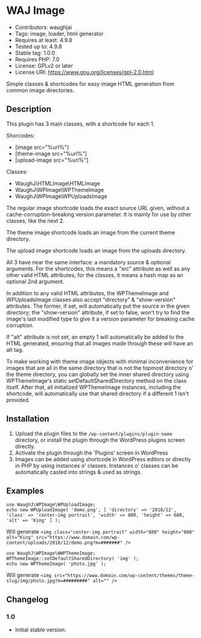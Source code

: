 # WAJ Image
* Contributors: waughjai
* Tags: image, loader, html generator
* Requires at least: 4.9.8
* Tested up to: 4.9.8
* Stable tag: 1.0.0
* Requires PHP: 7.0
* License: GPLv2 or later
* License URI: https://www.gnu.org/licenses/gpl-2.0.html

Simple classes & shortcodes for easy image HTML generation from common image directories.


## Description

This plugin has 3 main classes, with a shortcode for each 1.

Shorcodes:
* [image src="%url%"]
* [theme-image src="%url%"]
* [upload-image src="%url%"]

Classes:
* WaughJ\HTMLImage\HTMLImage
* WaughJ\WPImage\WPThemeImage
* WaughJ\WPImage\WPUploadsImage

The regular image shortcode loads the exact source URL given, without a cache-corruption-breaking version parameter. It is mainly for use by other classes, like the next 2.

The theme image shortcode loads an image from the current theme directory.

The upload image shortcode loads an image from the uploads directory.

All 3 have near the same interface: a mandatory source & optional arguments. For the shortcodes, this means a "src" attribute as well as any other valid HTML attributes; for the classes, it means a hash map as an optional 2nd argument.

In addition to any valid HTML attributes, the WPThemeImage and WPUploadsImage classes also accept "directory" & "show-version" attributes. The former, if set, will automatically put the source in the given directory; the "show-version" attribute, if set to false, won't try to find the image's last modified type to give it a version parameter for breaking cache corruption.

If "alt" attribute is not set, an empty 1 will automatically be added to the HTML generated, ensuring that all images made through these will have an alt tag.

To make working with theme image objects with minimal inconvenience for images that are all in the same directory that is not the topmost directory o' the theme directory, you can globally set the inner shared directory using WPThemeImage's static setDefaultSharedDirectory method on the class itself. After that, all initialized WPThemeImage instances, including the shortcode, will automatically use that shared directory if a different 1 isn't provided.


## Installation

1. Upload the plugin files to the `/wp-content/plugins/plugin-name` directory, or install the plugin through the WordPress plugins screen directly.
2. Activate the plugin through the 'Plugins' screen in WordPress
3. Images can be added using shortcode in WordPress editors or directly in PHP by using instances o' classes. Instances o' classes can be automatically casted into strings & used as strings.


## Examples

	use WaughJ\WPImage\WPUploadImage;
	echo new WPUploadImage( 'demo.png', [ 'directory' => '2018/12', 'class' => 'center-img portrait', 'width' => 800, 'height' => 600, 'alt' => 'King' ] );

Will generate `<img class="center-img portrait" width="800" height="600" alt="King" src="https://www.domain.com/wp-content/uploads/2018/12/demo.png?m=#######" />`

	use WaughJ\WPImage\WWPThemeImage;
	WPThemeImage::setDefaultSharedDirectory( 'img' );
	echo new WPThemeImage( 'photo.jpg' );

Will generate `<img src="https://www.domain.com/wp-content/themes/theme-slug/img/photo.jpg?m=#########" alt="" />`


## Changelog

### 1.0
* Initial stable version.
